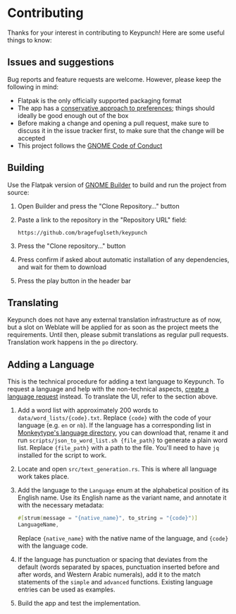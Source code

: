 # Contributing

Thanks for your interest in contributing to Keypunch! Here are some useful things to know:

## Issues and suggestions

Bug reports and feature requests are welcome. However, please keep the following in mind:

- Flatpak is the only officially supported packaging format
- The app has a [conservative approach to preferences](https://ometer.com/preferences.html); things should ideally be good enough out of the box
- Before making a change and opening a pull request, make sure to discuss it in the issue tracker first, to make sure that the change will be accepted
- This project follows the [GNOME Code of Conduct](https://conduct.gnome.org)

## Building

Use the Flatpak version of [GNOME Builder](https://apps.gnome.org/Builder) to build and run the project from source: 

1. Open Builder and press the "Clone Repository…" button
2. Paste a link to the repository in the "Repository URL" field:

   ```
   https://github.com/bragefuglseth/keypunch
   ```

3. Press the "Clone repository…" button
4. Press confirm if asked about automatic installation of any dependencies, and wait for them to download
5. Press the play button in the header bar

## Translating

Keypunch does not have any external translation infrastructure as of now, but a slot on Weblate will be applied for as soon as the project meets the requirements. Until then, please submit translations as regular pull requests. Translation work happens in the `po` directory.

## Adding a Language

This is the technical procedure for adding a text language to Keypunch. To request a language and help with the non-technical aspects, [create a language request](https://github.com/bragefuglseth/keypunch/issues/new?assignees=&labels=new+language&projects=&template=language_request.yaml&title=%5BLanguage+Request%5D%3A+) instead. To translate the UI, refer to the section above.

1. Add a word list with approximately 200 words to `data/word_lists/{code}.txt`. Replace `{code}` with the code of your language (e.g. `en` or `nb`). If the language has a corresponding list in [Monkeytype's language directory](https://github.com/monkeytypegame/monkeytype/tree/master/frontend/static/languages), you can download that, rename it and run `scripts/json_to_word_list.sh {file_path}` to generate a plain word list. Replace `{file_path}` with a path to the file. You'll need to have `jq` installed for the script to work.
3. Locate and open `src/text_generation.rs`. This is where all language work takes place.
4. Add the language to the `Language` enum at the alphabetical position of its English name. Use its English name as the variant name, and annotate it with the necessary metadata:

   ```rust
   #[strum(message = "{native_name}", to_string = "{code}")]
   LanguageName,
   ```

   Replace `{native_name}` with the native name of the language, and `{code}` with the language code.

5. If the language has punctuation or spacing that deviates from the default (words separated by spaces, punctuation inserted before and after words, and Western Arabic numerals), add it to the match statements of the `simple` and `advanced` functions. Existing language entries can be used as examples.

6. Build the app and test the implementation.
